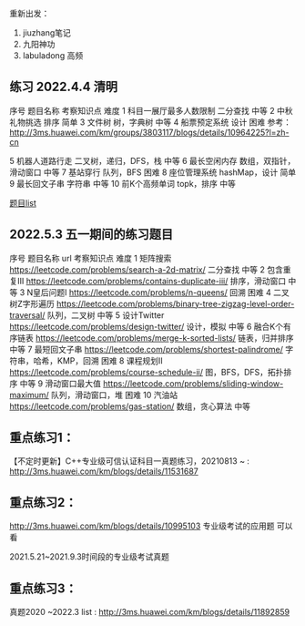 重新出发：
1. jiuzhang笔记
2. 九阳神功
3. labuladong  高频





## 练习 2022.4.4 清明

序号	题目名称	考察知识点	难度
1	科目一展厅最多人数限制	二分查找	中等
2	中秋礼物挑选	排序	简单
3	文件树	树，字典树	中等
4	船票预定系统	设计	困难
    参考：http://3ms.huawei.com/km/groups/3803117/blogs/details/10964225?l=zh-cn

5	机器人道路行走	二叉树，递归，DFS，栈	中等
6	最长空闲内存	数组，双指针，滑动窗口	中等
7	基站穿行	队列，BFS	困难
8	座位管理系统	hashMap，设计	简单
9	最长回文子串	字符串	中等
10	前K个高频单词	topk，排序	中等


[题目list](http://3ms.huawei.com/km/groups/3475657/blogs/details/12031931)


## 2022.5.3 五一期间的练习题目

序号	题目名称	url	考察知识点	难度
1	矩阵搜索	https://leetcode.com/problems/search-a-2d-matrix/
二分查找	中等
2	包含重复III	https://leetcode.com/problems/contains-duplicate-iii/
排序，滑动窗口	中等
3	N皇后问题I	https://leetcode.com/problems/n-queens/
回溯	困难
4	二叉树Z字形遍历	https://leetcode.com/problems/binary-tree-zigzag-level-order-traversal/
队列，二叉树	中等
5	设计Twitter	https://leetcode.com/problems/design-twitter/
设计，模拟	中等
6	融合K个有序链表	https://leetcode.com/problems/merge-k-sorted-lists/
链表，归并排序	中等
7	最短回文子串	https://leetcode.com/problems/shortest-palindrome/
字符串，哈希，KMP，回溯	困难
8	课程规划II	https://leetcode.com/problems/course-schedule-ii/
图，BFS，DFS，拓扑排序	中等
9	滑动窗口最大值	https://leetcode.com/problems/sliding-window-maximum/
队列，滑动窗口，堆	困难
10	汽油站	https://leetcode.com/problems/gas-station/
数组，贪心算法	中等


## 重点练习1： 
【不定时更新】C++专业级可信认证科目一真题练习，20210813 ~ : http://3ms.huawei.com/km/blogs/details/11531687

## 重点练习2： 

http://3ms.huawei.com/km/blogs/details/10995103  专业级考试的应用题  可以看

2021.5.21~2021.9.3时间段的专业级考试真题

## 重点练习3：

真题2020 ~2022.3 list : http://3ms.huawei.com/km/blogs/details/11892859



